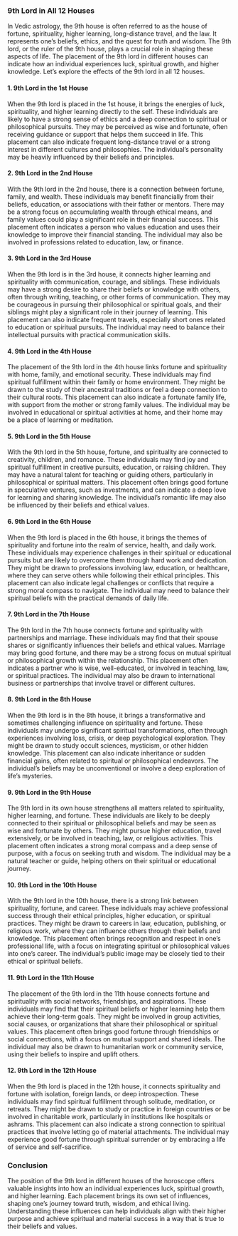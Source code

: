 ### 9th Lord in All 12 Houses

In Vedic astrology, the 9th house is often referred to as the house of fortune, spirituality, higher learning, long-distance travel, and the law. It represents one’s beliefs, ethics, and the quest for truth and wisdom. The 9th lord, or the ruler of the 9th house, plays a crucial role in shaping these aspects of life. The placement of the 9th lord in different houses can indicate how an individual experiences luck, spiritual growth, and higher knowledge. Let’s explore the effects of the 9th lord in all 12 houses.

#### 1. **9th Lord in the 1st House**
When the 9th lord is placed in the 1st house, it brings the energies of luck, spirituality, and higher learning directly to the self. These individuals are likely to have a strong sense of ethics and a deep connection to spiritual or philosophical pursuits. They may be perceived as wise and fortunate, often receiving guidance or support that helps them succeed in life. This placement can also indicate frequent long-distance travel or a strong interest in different cultures and philosophies. The individual’s personality may be heavily influenced by their beliefs and principles.

#### 2. **9th Lord in the 2nd House**
With the 9th lord in the 2nd house, there is a connection between fortune, family, and wealth. These individuals may benefit financially from their beliefs, education, or associations with their father or mentors. There may be a strong focus on accumulating wealth through ethical means, and family values could play a significant role in their financial success. This placement often indicates a person who values education and uses their knowledge to improve their financial standing. The individual may also be involved in professions related to education, law, or finance.

#### 3. **9th Lord in the 3rd House**
When the 9th lord is in the 3rd house, it connects higher learning and spirituality with communication, courage, and siblings. These individuals may have a strong desire to share their beliefs or knowledge with others, often through writing, teaching, or other forms of communication. They may be courageous in pursuing their philosophical or spiritual goals, and their siblings might play a significant role in their journey of learning. This placement can also indicate frequent travels, especially short ones related to education or spiritual pursuits. The individual may need to balance their intellectual pursuits with practical communication skills.

#### 4. **9th Lord in the 4th House**
The placement of the 9th lord in the 4th house links fortune and spirituality with home, family, and emotional security. These individuals may find spiritual fulfillment within their family or home environment. They might be drawn to the study of their ancestral traditions or feel a deep connection to their cultural roots. This placement can also indicate a fortunate family life, with support from the mother or strong family values. The individual may be involved in educational or spiritual activities at home, and their home may be a place of learning or meditation.

#### 5. **9th Lord in the 5th House**
With the 9th lord in the 5th house, fortune, and spirituality are connected to creativity, children, and romance. These individuals may find joy and spiritual fulfillment in creative pursuits, education, or raising children. They may have a natural talent for teaching or guiding others, particularly in philosophical or spiritual matters. This placement often brings good fortune in speculative ventures, such as investments, and can indicate a deep love for learning and sharing knowledge. The individual’s romantic life may also be influenced by their beliefs and ethical values.

#### 6. **9th Lord in the 6th House**
When the 9th lord is placed in the 6th house, it brings the themes of spirituality and fortune into the realm of service, health, and daily work. These individuals may experience challenges in their spiritual or educational pursuits but are likely to overcome them through hard work and dedication. They might be drawn to professions involving law, education, or healthcare, where they can serve others while following their ethical principles. This placement can also indicate legal challenges or conflicts that require a strong moral compass to navigate. The individual may need to balance their spiritual beliefs with the practical demands of daily life.

#### 7. **9th Lord in the 7th House**
The 9th lord in the 7th house connects fortune and spirituality with partnerships and marriage. These individuals may find that their spouse shares or significantly influences their beliefs and ethical values. Marriage may bring good fortune, and there may be a strong focus on mutual spiritual or philosophical growth within the relationship. This placement often indicates a partner who is wise, well-educated, or involved in teaching, law, or spiritual practices. The individual may also be drawn to international business or partnerships that involve travel or different cultures.

#### 8. **9th Lord in the 8th House**
When the 9th lord is in the 8th house, it brings a transformative and sometimes challenging influence on spirituality and fortune. These individuals may undergo significant spiritual transformations, often through experiences involving loss, crisis, or deep psychological exploration. They might be drawn to study occult sciences, mysticism, or other hidden knowledge. This placement can also indicate inheritance or sudden financial gains, often related to spiritual or philosophical endeavors. The individual’s beliefs may be unconventional or involve a deep exploration of life’s mysteries.

#### 9. **9th Lord in the 9th House**
The 9th lord in its own house strengthens all matters related to spirituality, higher learning, and fortune. These individuals are likely to be deeply connected to their spiritual or philosophical beliefs and may be seen as wise and fortunate by others. They might pursue higher education, travel extensively, or be involved in teaching, law, or religious activities. This placement often indicates a strong moral compass and a deep sense of purpose, with a focus on seeking truth and wisdom. The individual may be a natural teacher or guide, helping others on their spiritual or educational journey.

#### 10. **9th Lord in the 10th House**
With the 9th lord in the 10th house, there is a strong link between spirituality, fortune, and career. These individuals may achieve professional success through their ethical principles, higher education, or spiritual practices. They might be drawn to careers in law, education, publishing, or religious work, where they can influence others through their beliefs and knowledge. This placement often brings recognition and respect in one’s professional life, with a focus on integrating spiritual or philosophical values into one’s career. The individual’s public image may be closely tied to their ethical or spiritual beliefs.

#### 11. **9th Lord in the 11th House**
The placement of the 9th lord in the 11th house connects fortune and spirituality with social networks, friendships, and aspirations. These individuals may find that their spiritual beliefs or higher learning help them achieve their long-term goals. They might be involved in group activities, social causes, or organizations that share their philosophical or spiritual values. This placement often brings good fortune through friendships or social connections, with a focus on mutual support and shared ideals. The individual may also be drawn to humanitarian work or community service, using their beliefs to inspire and uplift others.

#### 12. **9th Lord in the 12th House**
When the 9th lord is placed in the 12th house, it connects spirituality and fortune with isolation, foreign lands, or deep introspection. These individuals may find spiritual fulfillment through solitude, meditation, or retreats. They might be drawn to study or practice in foreign countries or be involved in charitable work, particularly in institutions like hospitals or ashrams. This placement can also indicate a strong connection to spiritual practices that involve letting go of material attachments. The individual may experience good fortune through spiritual surrender or by embracing a life of service and self-sacrifice.

### Conclusion
The position of the 9th lord in different houses of the horoscope offers valuable insights into how an individual experiences luck, spiritual growth, and higher learning. Each placement brings its own set of influences, shaping one’s journey toward truth, wisdom, and ethical living. Understanding these influences can help individuals align with their higher purpose and achieve spiritual and material success in a way that is true to their beliefs and values.